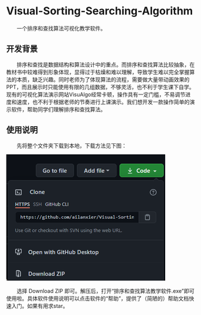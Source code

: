 # Visual-Sorting-Searching-Algorithm
&emsp;&emsp;一个排序和查找算法可视化教学软件。

## 开发背景

&emsp;&emsp;排序和查找是数据结构和算法设计中的重点。而排序和查找算法比较抽象，在教材书中较难得到形象体现，显得过于枯燥和难以理解，导致学生难以完全掌握算法的本质，缺乏兴趣。同时老师为了体现算法的流程，需要做大量带动画效果的PPT，而且展示时只能使用有限的几组数据，不够灵活，也不利于学生课下自学。现有的可视化算法演示网站VisuAlgo经常卡顿，操作具有一定门槛，不易调节进度和速度，也不利于根据老师的节奏进行上课演示。我们想开发一款操作简单的演示软件，帮助同学们理解排序和查找算法。

## 使用说明

&emsp;&emsp;先将整个文件夹下载到本地，下载方法见下图：

![](https://github.com/ailanxier/Visual-Sorting-Searching-Algorithm/blob/main/download.png)

  选择 Download ZIP 即可。解压后，打开“排序和查找算法教学软件.exe”即可使用啦。具体软件使用说明可以点击软件的“帮助”，提供了（简陋的）帮助文档快速入门。如果有用求star。





